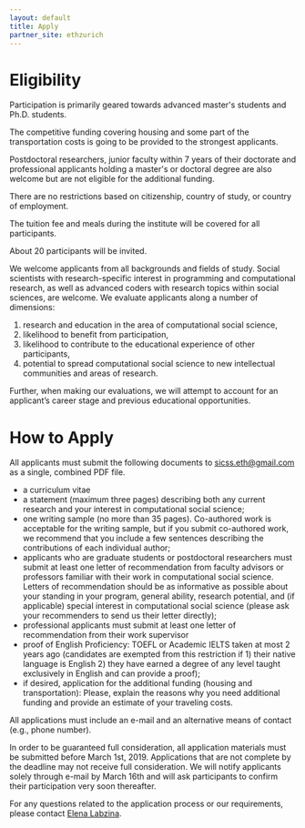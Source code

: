 ```yaml
---
layout: default
title: Apply
partner_site: ethzurich
---
```


# Eligibility


Participation is primarily geared towards advanced master's students and Ph.D. students.

The competitive funding covering housing and some part of the transportation costs is going to be provided to the strongest applicants.

Postdoctoral researchers, junior faculty within 7 years of their doctorate and professional applicants holding a master's or doctoral degree are also welcome but are not eligible for the additional funding.  

There are no restrictions based on citizenship, country of study, or country of employment.

The tuition fee and meals during the institute will be covered for all participants.

About 20 participants will be invited.

We welcome applicants from all backgrounds and fields of study.
Social scientists with research-specific interest in programming and computational research, as well as advanced coders with research topics within social sciences,  are welcome.
We evaluate applicants along a number of dimensions:

1. research and education in the area of computational social science,
2. likelihood to benefit from participation,
3. likelihood to contribute to the educational experience of other participants,
4. potential to spread computational social science to new intellectual communities and areas of research.

Further, when making our evaluations, we will attempt to account for an applicant’s career stage and previous educational opportunities.

# How to Apply

All applicants must submit the following documents to [sicss.eth@gmail.com](mailto:sicss.eth@gmail.com) as a single, combined PDF file.

* a curriculum vitae
* a statement (maximum three pages) describing both any current research and your interest in computational social science;
* one writing sample (no more than 35 pages). Co-authored work is acceptable for the writing sample, but if you submit co-authored work, we recommend that you include a few sentences describing the contributions of each individual author;
* applicants who are graduate students or postdoctoral researchers must submit at least one letter of recommendation from faculty advisors or professors familiar with their work in computational social science. Letters of recommendation should be as informative as possible about your standing in your program, general ability, research potential, and (if applicable) special interest in computational social science (please ask your recommenders to send us their letter directly);
* professional applicants must submit at least one letter of recommendation from their work supervisor
* proof of English Proficiency: TOEFL or Academic IELTS taken at most 2 years ago (candidates are exempted from this restriction if 1) their native language is English 2) they have earned a degree of any level taught exclusively in English and can provide a proof);
* if desired, application for the additional funding (housing and transportation): Please, explain the reasons why you need additional funding and provide an estimate of your traveling costs.

All applications must include an e-mail and an alternative means of contact (e.g., phone number).

​In order to be guaranteed full consideration, all application materials must be submitted before March 1st, 2019. Applications that are not complete by the deadline may not receive full consideration. We will notify applicants solely through e-mail by March 16th and will ask participants to confirm their participation very soon thereafter.

For any questions related to the application process or our requirements, please contact [Elena Labzina](mailto:sicss.eth@gmail.com).  
